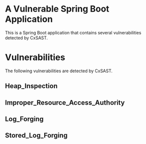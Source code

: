 # A Vulnerable Spring Boot Application

This is a Spring Boot application that contains several
vulnerabilities detected by CxSAST.

# Vulnerabilities

The following vulnerabilities are detected by CxSAST.

## Heap_Inspection

## Improper_Resource_Access_Authority

## Log_Forging

## Stored_Log_Forging